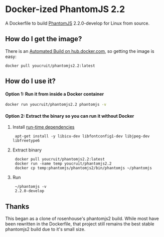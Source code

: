 # Docker-ized PhantomJS 2.2

A Dockerfile to build [PhantomJS](https://github.com/ariya/phantomjs) 2.2.0-develop for Linux from source.

## How do I get the image?
There is an [Automated Build on hub.docker.com](https://registry.hub.docker.com/u/youcruit/phantomjs2/), so getting the image is easy:

```
docker pull youcruit/phantomjs2.2:latest
```

## How do I use it?

#### Option 1: Run it from inside a Docker container

```bash
docker run youcruit/phantomjs2.2 phantomjs -v
```


#### Option 2: Extract the binary so you can run it without Docker

1. Install [run-time dependencies](https://github.com/YouCruit/phantomjs2/blob/master/Dockerfile#L10)

        apt-get install -y libicu-dev libfontconfig1-dev libjpeg-dev libfreetype6


2. Extract binary

        docker pull youcruit/phantomjs2.2:latest
        docker run -name temp youcruit/phantomjs2.2
        docker cp temp:phantomjs/phantomjs2/bin/phantomjs ~/phantomjs


3. Run

        ~/phantomjs -v
        2.2.0-develop

     
## Thanks

This began as a clone of rosenhouse's phantomjs2 build. While most have been rewritten in the Dockerfile,
that project still remains the best stable phantomjs2 build due to it's small size.
